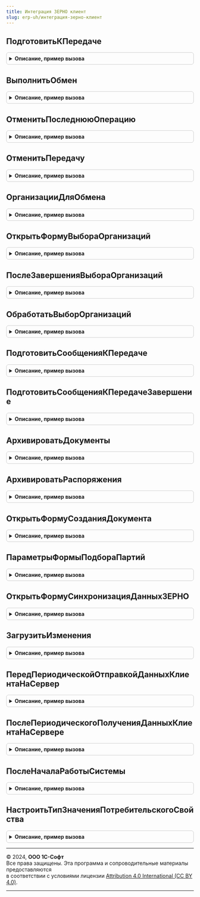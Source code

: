 ```yaml
---
title: Интеграция ЗЕРНО клиент
slug: erp-uh/интеграция-зерно-клиент
---
```



## ПодготовитьКПередаче
<details style="margin: 1em 0; padding: 0.5em; border: 1px solid #ccc; border-radius: 6px;">

<summary style="font-weight: bold; cursor: pointer;">Описание, пример вызова</summary>

```bsl

// Выполняет подготовку к передаче в сервис сообщений и начинает процедуру обмена
//
// Параметры:
//  Форма - ФормаКлиентскогоПриложения - Форма
//  ПараметрыОбработкиСообщений - Массив из см. ИнтеграцияЗЕРНОСлужебныйКлиентСервер.ПараметрыОбработкиСообщений
//                              - см. ИнтеграцияЗЕРНОСлужебныйКлиентСервер.ПараметрыОбработкиСообщений
//  ОповещениеПриЗавершении - ОписаниеОповещения - Оповещение при завершении операции
Процедура ПодготовитьКПередаче(Форма, ПараметрыОбработкиСообщений, ОповещениеПриЗавершении = Неопределено) Экспорт
```

Пример вызова
```bsl
ИнтеграцияЗЕРНОКлиент.ПодготовитьКПередаче(Форма, ПараметрыОбработкиСообщений, ОповещениеПриЗавершении);
```
</details>

## ВыполнитьОбмен
<details style="margin: 1em 0; padding: 0.5em; border: 1px solid #ccc; border-radius: 6px;">

<summary style="font-weight: bold; cursor: pointer;">Описание, пример вызова</summary>

```bsl

// Выполняет отправку подготовленных сообщений, загрузку новых документов, обработку ответов из ЗЕРНО.
//
// Параметры:
//  Форма - ФормаКлиентскогоПриложения - источник команды выполнения обмена
//  Организация - Неопределено, Массив из ОпределяемыйТип.Организация, ОпределяемыйТип.Организация - Организация или несколько организаций,
//                                                                    по которым необходимо выполнить обмен.
//  ОповещениеПриЗавершении - ОписаниеОповещения - Оповещение при завершении операции.
//  СообщениеИлиДокумент    - Неопределено, Массив из Строка - Сообщения в очереди.
Процедура ВыполнитьОбмен(Форма, Организация = Неопределено, ОповещениеПриЗавершении = Неопределено, СообщениеИлиДокумент = Неопределено) Экспорт
```

Пример вызова
```bsl
ИнтеграцияЗЕРНОКлиент.ВыполнитьОбмен(Форма, Организация, ОповещениеПриЗавершении, СообщениеИлиДокумент);
```
</details>

## ОтменитьПоследнююОперацию
<details style="margin: 1em 0; padding: 0.5em; border: 1px solid #ccc; border-radius: 6px;">

<summary style="font-weight: bold; cursor: pointer;">Описание, пример вызова</summary>

```bsl

// Отменяет последнюю операцию (например, если возникла ошибка передачи данных).
//
// Параметры:
//   ДокументСсылка - ДокументСсылка - документ, по которому требуется отменить операцию.
//
Процедура ОтменитьПоследнююОперацию(ДокументСсылка) Экспорт
```

Пример вызова
```bsl
ИнтеграцияЗЕРНОКлиент.ОтменитьПоследнююОперацию(ДокументСсылка) 
```
</details>

## ОтменитьПередачу
<details style="margin: 1em 0; padding: 0.5em; border: 1px solid #ccc; border-radius: 6px;">

<summary style="font-weight: bold; cursor: pointer;">Описание, пример вызова</summary>

```bsl

// Удаляет неотправленную операцию из очереди передачи данных в ЗЕРНО.
//
// Параметры:
//  ДокументСсылка - ДокументСсылка - документ, по которому требуется отменить передачу данных.
//
Процедура ОтменитьПередачу(ДокументСсылка) Экспорт
```

Пример вызова
```bsl
ИнтеграцияЗЕРНОКлиент.ОтменитьПередачу(ДокументСсылка) 
```
</details>

## ОрганизацииДляОбмена
<details style="margin: 1em 0; padding: 0.5em; border: 1px solid #ccc; border-radius: 6px;">

<summary style="font-weight: bold; cursor: pointer;">Описание, пример вызова</summary>

```bsl

Функция ОрганизацииДляОбмена(Форма) Экспорт
```

Пример вызова
```bsl
Результат = ИнтеграцияЗЕРНОКлиент.ОрганизацииДляОбмена(Форма) 
```
</details>

## ОткрытьФормуВыбораОрганизаций
<details style="margin: 1em 0; padding: 0.5em; border: 1px solid #ccc; border-radius: 6px;">

<summary style="font-weight: bold; cursor: pointer;">Описание, пример вызова</summary>

```bsl

Процедура ОткрытьФормуВыбораОрганизаций(Форма, Префикс, Префиксы = Неопределено, ОповещениеПриЗавершении = Неопределено) Экспорт
```

Пример вызова
```bsl
ИнтеграцияЗЕРНОКлиент.ОткрытьФормуВыбораОрганизаций(Форма, Префикс, Префиксы, ОповещениеПриЗавершении);
```
</details>

## ПослеЗавершенияВыбораОрганизаций
<details style="margin: 1em 0; padding: 0.5em; border: 1px solid #ccc; border-radius: 6px;">

<summary style="font-weight: bold; cursor: pointer;">Описание, пример вызова</summary>

```bsl

Процедура ПослеЗавершенияВыбораОрганизаций(Результат, ДополнительныеПараметры) Экспорт
```

Пример вызова
```bsl
ИнтеграцияЗЕРНОКлиент.ПослеЗавершенияВыбораОрганизаций(Результат, ДополнительныеПараметры) 
```
</details>

## ОбработатьВыборОрганизаций
<details style="margin: 1em 0; padding: 0.5em; border: 1px solid #ccc; border-radius: 6px;">

<summary style="font-weight: bold; cursor: pointer;">Описание, пример вызова</summary>

```bsl

Процедура ОбработатьВыборОрганизаций(Форма, Результат, ПрименятьОтбор, Префикс = Неопределено, Префиксы = Неопределено) Экспорт
```

Пример вызова
```bsl
ИнтеграцияЗЕРНОКлиент.ОбработатьВыборОрганизаций(Форма, Результат, ПрименятьОтбор, Префикс, Префиксы);
```
</details>

## ПодготовитьСообщенияКПередаче
<details style="margin: 1em 0; padding: 0.5em; border: 1px solid #ccc; border-radius: 6px;">

<summary style="font-weight: bold; cursor: pointer;">Описание, пример вызова</summary>

```bsl

// Обработчик команд по выполнению требуемого дальнейшего действия в динамических списках.
//
// Параметры:
//  ДинамическийСписок - ТаблицаФормы - список в котором выполняется команда.
//  ПараметрыПередачи - ПеречислениеСсылка.ДальнейшиеДействияПоВзаимодействиюЗЕРНО - действие, которое будет выполнено.
//                    - См. ИнтеграцияИСКлиентСервер.ИнициализироватьПараметрыПередачиДанных
Процедура ПодготовитьСообщенияКПередаче(ДинамическийСписок, ПараметрыПередачи) Экспорт
```

Пример вызова
```bsl
ИнтеграцияЗЕРНОКлиент.ПодготовитьСообщенияКПередаче(ДинамическийСписок, ПараметрыПередачи) 
```
</details>

## ПодготовитьСообщенияКПередачеЗавершение
<details style="margin: 1em 0; padding: 0.5em; border: 1px solid #ccc; border-radius: 6px;">

<summary style="font-weight: bold; cursor: pointer;">Описание, пример вызова</summary>

```bsl

// Обработчик завершения процедуры ПодготовитьСообщенияКПередаче.
//
// Параметры:
//  Контекст - Структура - контекст выполнения обработчика:
//   * МассивДокументов - Массив из ОпределяемыйТип.ДокументыЗЕРНО - список ссылок на обрабатываемые документы,
//   * НепроведенныеДокументы - Массив из ОпределяемыйТип.ДокументыЗЕРНО - документы, исключенные из обработки,
//   * ДинамическийСписок - ТаблицаФормы - список в котором выполняется команда,
//   * ДальнейшееДействие - ПеречислениеСсылка.ДальнейшиеДействияПоВзаимодействиюЗЕРНО - действие, которое будет выполнено.
//  ДополнительныеПараметры - Структура, Неопределено - Дополнительные параметры
Процедура ПодготовитьСообщенияКПередачеЗавершение(Контекст, ДополнительныеПараметры = Неопределено) Экспорт
```

Пример вызова
```bsl
ИнтеграцияЗЕРНОКлиент.ПодготовитьСообщенияКПередачеЗавершение(Контекст, ДополнительныеПараметры);
```
</details>

## АрхивироватьДокументы
<details style="margin: 1em 0; padding: 0.5em; border: 1px solid #ccc; border-radius: 6px;">

<summary style="font-weight: bold; cursor: pointer;">Описание, пример вызова</summary>

```bsl

// Выполняет архивирование документов.
//
// Параметры:
// 	Результат - КодВозвратаДиалога - Ответ на вопрос архивирования.
// 	ДополнительныеПараметры - Структура - Структура дополнительных параметров.
//
Процедура АрхивироватьДокументы(Результат, ДополнительныеПараметры) Экспорт
```

Пример вызова
```bsl
ИнтеграцияЗЕРНОКлиент.АрхивироватьДокументы(Результат, ДополнительныеПараметры) 
```
</details>

## АрхивироватьРаспоряжения
<details style="margin: 1em 0; padding: 0.5em; border: 1px solid #ccc; border-radius: 6px;">

<summary style="font-weight: bold; cursor: pointer;">Описание, пример вызова</summary>

```bsl

// Выполняет архивирование распоряжений к оформлению.
//
// Параметры:
// 	Результат - КодВозвратаДиалога - Ответ на вопрос архивирования.
// 	ДополнительныеПараметры - Структура - Структура дополнительных параметров.
//
Процедура АрхивироватьРаспоряжения(Результат, ДополнительныеПараметры) Экспорт
```

Пример вызова
```bsl
ИнтеграцияЗЕРНОКлиент.АрхивироватьРаспоряжения(Результат, ДополнительныеПараметры) 
```
</details>

## ОткрытьФормуСозданияДокумента
<details style="margin: 1em 0; padding: 0.5em; border: 1px solid #ccc; border-radius: 6px;">

<summary style="font-weight: bold; cursor: pointer;">Описание, пример вызова</summary>

```bsl

//Выполняет команду создания документа, с предварительным выбором вида продукции или способа ввода в оборот.
//
Процедура ОткрытьФормуСозданияДокумента(ПолноеИмяДокумента, ДокументОснование = Неопределено, Владелец = Неопределено, ОписаниеОповещения = Неопределено, КорректировочныйДокумент = Ложь) Экспорт
```

Пример вызова
```bsl
ИнтеграцияЗЕРНОКлиент.ОткрытьФормуСозданияДокумента(ПолноеИмяДокумента, ДокументОснование, Владелец, ОписаниеОповещения, КорректировочныйДокумент);
```
</details>

## ПараметрыФормыПодбораПартий
<details style="margin: 1em 0; padding: 0.5em; border: 1px solid #ccc; border-radius: 6px;">

<summary style="font-weight: bold; cursor: pointer;">Описание, пример вызова</summary>

```bsl

// Параметры формы подбора партий.
//
// Возвращаемое значение:
//  Структура - Параметры формы подбора партий:
// * РежимВыбора - Булево -
// * ЗакрыватьПриВыборе - Булево -
// * ВидПродукции - ПеречислениеСсылка.ВидыПродукцииИС -
// * ОрганизацияВладелецПартии - ОпределяемыйТип.ОрганизацияКонтрагентГосИС
// * ПодразделениеВладелецПартии - ОпределяемыйТип.Подразделение
// * Грузоотправитель - ОпределяемыйТип.ОрганизацияКонтрагентГосИС
// * Местоположение - СправочникСсылка.КлючиАдресовЗЕРНО
// * ОрганизацияЭлеватор - ОпределяемыйТип.Организация
// * Номенклатура - ОпределяемыйТип.Номенклатура
// * Характеристика - ОпределяемыйТип.ХарактеристикаНоменклатуры
// * Серия - ОпределяемыйТип.СерияНоменклатуры
// * ОКПД2 - Строка
// * ЭтоЭкспорт - Неопределено, Булево -
Функция ПараметрыФормыПодбораПартий() Экспорт
```

Пример вызова
```bsl
Результат = ИнтеграцияЗЕРНОКлиент.ПараметрыФормыПодбораПартий() 
```
</details>

## ОткрытьФормуСинхронизацияДанныхЗЕРНО
<details style="margin: 1em 0; padding: 0.5em; border: 1px solid #ccc; border-radius: 6px;">

<summary style="font-weight: bold; cursor: pointer;">Описание, пример вызова</summary>

```bsl

// Открыть форму синхронизация данных ЗЕРНО.
//
// Параметры:
//  Форма - Форма
Процедура ОткрытьФормуСинхронизацияДанныхЗЕРНО(Форма) Экспорт
```

Пример вызова
```bsl
ИнтеграцияЗЕРНОКлиент.ОткрытьФормуСинхронизацияДанныхЗЕРНО(Форма) 
```
</details>

## ЗагрузитьИзменения
<details style="margin: 1em 0; padding: 0.5em; border: 1px solid #ccc; border-radius: 6px;">

<summary style="font-weight: bold; cursor: pointer;">Описание, пример вызова</summary>

```bsl

// Открыть форму синхронизация данных ЗЕРНО.
//
// Параметры:
//  Форма - Форма
//  Организации - Массив Из ОпределяемыйТип.Организация
//  ИмяЗапросаЗЕРНО - ПеречислениеСсылка.ИмяЗапросаЗЕРНО
//  ИмяСписка - Строка - Имя списка, который необходимо обновить
Процедура ЗагрузитьИзменения(Форма, Организации, ИмяЗапросаЗЕРНО, ИмяСписка = "Список") Экспорт
```

Пример вызова
```bsl
ИнтеграцияЗЕРНОКлиент.ЗагрузитьИзменения(Форма, Организации, ИмяЗапросаЗЕРНО, ИмяСписка);
```
</details>

## ПередПериодическойОтправкойДанныхКлиентаНаСервер
<details style="margin: 1em 0; padding: 0.5em; border: 1px solid #ccc; border-radius: 6px;">

<summary style="font-weight: bold; cursor: pointer;">Описание, пример вызова</summary>

```bsl

//см. ОбщегоНазначенияКлиентПереопределяемый.ПередПериодическойОтправкойДанныхКлиентаНаСервер
Процедура ПередПериодическойОтправкойДанныхКлиентаНаСервер(Параметры) Экспорт
```

Пример вызова
```bsl
ИнтеграцияЗЕРНОКлиент.ПередПериодическойОтправкойДанныхКлиентаНаСервер(Параметры) 
```
</details>

## ПослеПериодическогоПолученияДанныхКлиентаНаСервере
<details style="margin: 1em 0; padding: 0.5em; border: 1px solid #ccc; border-radius: 6px;">

<summary style="font-weight: bold; cursor: pointer;">Описание, пример вызова</summary>

```bsl

//см. ОбщегоНазначенияКлиентПереопределяемый.ПослеПериодическогоПолученияДанныхКлиентаНаСервере
Процедура ПослеПериодическогоПолученияДанныхКлиентаНаСервере(Результаты) Экспорт
```

Пример вызова
```bsl
ИнтеграцияЗЕРНОКлиент.ПослеПериодическогоПолученияДанныхКлиентаНаСервере(Результаты) 
```
</details>

## ПослеНачалаРаботыСистемы
<details style="margin: 1em 0; padding: 0.5em; border: 1px solid #ccc; border-radius: 6px;">

<summary style="font-weight: bold; cursor: pointer;">Описание, пример вызова</summary>

```bsl

//см. ОбщегоНазначенияКлиентПереопределяемый.ПослеНачалаРаботыСистемы
Процедура ПослеНачалаРаботыСистемы() Экспорт
```

Пример вызова
```bsl
ИнтеграцияЗЕРНОКлиент.ПослеНачалаРаботыСистемы() 
```
</details>

## НастроитьТипЗначенияПотребительскогоСвойства
<details style="margin: 1em 0; padding: 0.5em; border: 1px solid #ccc; border-radius: 6px;">

<summary style="font-weight: bold; cursor: pointer;">Описание, пример вызова</summary>

```bsl

Процедура НастроитьТипЗначенияПотребительскогоСвойства(Форма, Элемент, ПотребительскоеСвойство, Значение, ОКПД2) Экспорт
```

Пример вызова
```bsl
ИнтеграцияЗЕРНОКлиент.НастроитьТипЗначенияПотребительскогоСвойства(Форма, Элемент, ПотребительскоеСвойство, Значение, ОКПД2) 
```
</details>

---

© 2024, **ООО 1С-Софт**  
Все права защищены. Эта программа и сопроводительные материалы предоставляются  
в соответствии с условиями лицензии [Attribution 4.0 International (CC BY 4.0)](https://creativecommons.org/licenses/by/4.0/legalcode).

---
